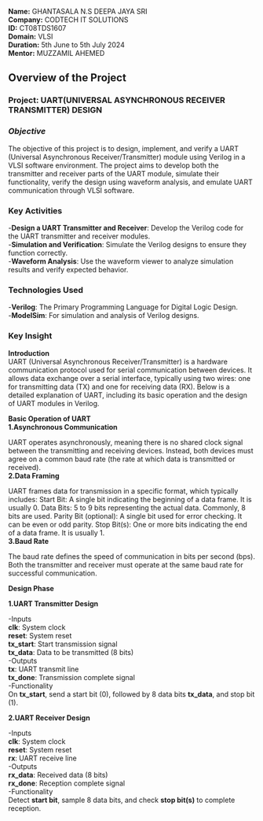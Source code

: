 **Name:** GHANTASALA N.S DEEPA JAYA SRI                                                                                                                                                                                              
**Company:** CODTECH IT SOLUTIONS                                                                                                                                                                                            
**ID:** CT08TDS1607                                                                                                                                                                                                                            
**Domain:** VLSI                                                                                                                                                                                                                      
**Duration:** 5th June to 5th July 2024                                                                                                                                                                                                      
**Mentor:** MUZZAMIL AHEMED                                                                                                                                                                                                                                                                                   
## **Overview of the Project**                                                                                                                                              
### **Project**: UART(UNIVERSAL ASYNCHRONOUS RECEIVER TRANSMITTER) DESIGN                                                                                                                                  
### *Objective*                                                                                                                                                                                                        
The objective of this project is to design, implement, and verify a UART (Universal Asynchronous Receiver/Transmitter) module using Verilog in a VLSI software environment. The project aims to develop both the transmitter and receiver parts of the UART module, simulate their functionality, verify the design using waveform analysis, and emulate UART communication through VLSI software.                                                                                                                 
### Key Activities                                                                                                                                                                                                                                                                                                                      
-**Design a UART Transmitter and Receiver**: Develop the Verilog code for the UART transmitter and receiver modules.                                      
-**Simulation and Verification**: Simulate the Verilog designs to ensure they function correctly.                                                                     
-**Waveform Analysis**: Use the waveform viewer to analyze simulation results and verify expected behavior.                                                                  
### Technologies Used                                                                                                                                                                                                                                                                                                                   
-**Verilog**: The Primary Programming Language for Digital Logic Design.                                                                                            
-**ModelSim**: For simulation and analysis of Verilog designs. 

### Key Insight                                                                                                                                                             
**Introduction**                                                                                                                                                     
UART (Universal Asynchronous Receiver/Transmitter) is a hardware communication protocol used for serial communication between devices. It allows data exchange over a serial interface, typically using two wires: one for transmitting data (TX) and one for receiving data (RX). Below is a detailed explanation of UART, including its basic operation and the design of UART modules in Verilog.

**Basic Operation of UART**                                                                                                                                                  
**1.Asynchronous Communication**

UART operates asynchronously, meaning there is no shared clock signal between the transmitting and receiving devices. Instead, both devices must agree on a common baud rate (the rate at which data is transmitted or received).                                                                                                          
**2.Data Framing**

UART frames data for transmission in a specific format, which typically includes:
Start Bit: A single bit indicating the beginning of a data frame. It is usually 0.
Data Bits: 5 to 9 bits representing the actual data. Commonly, 8 bits are used.
Parity Bit (optional): A single bit used for error checking. It can be even or odd parity.
Stop Bit(s): One or more bits indicating the end of a data frame. It is usually 1.                                                                                                
**3.Baud Rate**

The baud rate defines the speed of communication in bits per second (bps). Both the transmitter and receiver must operate at the same baud rate for successful communication.

**Design Phase**                                                                                                                                                                

**1.UART Transmitter Design**

-Inputs                                                                                                                                                             
**clk**: System clock                                                                                                                                               
**reset**: System reset                                                                                                                                             
**tx_start**: Start transmission signal                                                                                                                             
**tx_data**: Data to be transmitted (8 bits)                                                                                                                            
-Outputs                                                                                                                                                            
**tx**: UART transmit line                                                                                                                                          
**tx_done**: Transmission complete signal                                                                                                                                          
-Functionality                                                                                                                                                      
On **tx_start**, send a start bit (0), followed by 8 data bits **tx_data**, and stop bit (1).                                                                                        

**2.UART Receiver Design**

-Inputs                                                                                                                                                             
**clk**: System clock                                                                                                                                               
**reset**: System reset                                                                                                                                             
**rx**: UART receive line                                                                                                                                            
-Outputs                                                                                                                                                            
**rx_data**: Received data (8 bits)                                                                                                                                 
**rx_done**: Reception complete signal                                                                                                                                                  
-Functionality                                                                                                                                                      
Detect **start bit**, sample 8 data bits, and check **stop bit(s)** to complete reception.
